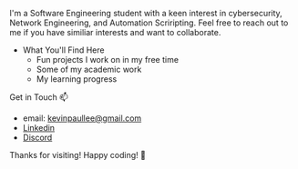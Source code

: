 
I'm a Software Engineering student with a keen interest in cybersecurity, Network Engineering, and Automation Scriripting.
Feel free to reach out to me if you have similiar interests and want to collaborate.

* What You'll Find Here
  *  Fun projects I work on in my free time
  *  Some of my academic work
  *  My learning progress 

Get in Touch 📫
* email: kevinpaullee@gmail.com
* [Linkedin](https://www.linkedin.com/in/kevin-paul-lee-514776241/)
* [Discord](discordapp.com/users/639760969165438988) 


Thanks for visiting! Happy coding! 🚀


<!---
KPprograms/KPprograms is a ✨ special ✨ repository because its `README.md` (this file) appears on your GitHub profile.
You can click the Preview link to take a look at your changes.
--->

